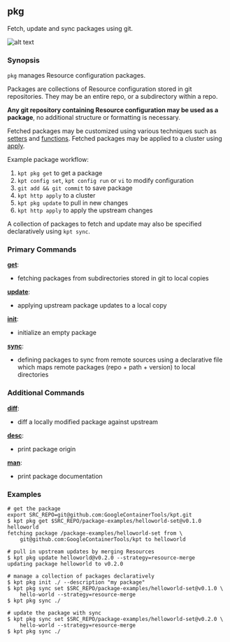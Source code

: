 ## pkg

Fetch, update and sync packages using git.

![alt text][demo]

### Synopsis

`pkg` manages Resource configuration packages.

Packages are collections of Resource configuration stored in git repositories.
They may be an entire repo, or a subdirectory within a repo.

**Any git repository containing Resource configuration may be used as a package**,
no additional structure or formatting is necessary.

Fetched packages may be customized using various techniques such as [setters] and [functions].
Fetched packages may be applied to a cluster using [apply].

Example package workflow:

1. `kpt pkg get` to get a package
2. `kpt config set`, `kpt config run` or `vi` to modify configuration
3. `git add && git commit` to save package
4. `kpt http apply` to a cluster
5. `kpt pkg update` to pull in new changes
6. `kpt http apply` to apply the upstream changes

A collection of packages to fetch and update may also be specified declaratively using `kpt sync`.

### Primary Commands

**[get](get.md)**:
- fetching packages from subdirectories stored in git to local copies

**[update](update.md)**:
- applying upstream package updates to a local copy

**[init](init.md)**:
- initialize an empty package

**[sync](sync.md)**:
- defining packages to sync from remote sources using a declarative file which
  maps remote packages (repo + path + version) to local directories

### Additional Commands

**[diff](diff.md)**:
- diff a locally modified package against upstream

**[desc](desc.md)**:
- print package origin

**[man](man.md)**:
- print package documentation

### Examples

    # get the package
    export SRC_REPO=git@github.com:GoogleContainerTools/kpt.git
    $ kpt pkg get $SRC_REPO/package-examples/helloworld-set@v0.1.0 helloworld
    fetching package /package-examples/helloworld-set from \
        git@github.com:GoogleContainerTools/kpt to helloworld

    # pull in upstream updates by merging Resources
    $ kpt pkg update helloworld@v0.2.0 --strategy=resource-merge
    updating package helloworld to v0.2.0

    # manage a collection of packages declaratively
    $ kpt pkg init ./ --description "my package"
    $ kpt pkg sync set $SRC_REPO/package-examples/helloworld-set@v0.1.0 \
        hello-world --strategy=resource-merge
    $ kpt pkg sync ./

    # update the package with sync
    $ kpt pkg sync set $SRC_REPO/package-examples/helloworld-set@v0.2.0 \
        hello-world --strategy=resource-merge
    $ kpt pkg sync ./

### 

[demo]: https://storage.cloud.google.com/kpt-dev/docs/pkg.gif "kpt pkg"
[setters]: ../config/setters.md
[functions]: ../functions
[apply]: ../http/apply.md